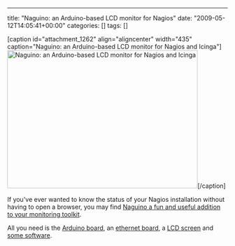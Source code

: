 ---
title: "Naguino: an Arduino-based LCD monitor for Nagios"
date: "2009-05-12T14:05:41+00:00"
categories: []
tags: []

[caption id="attachment_1262" align="aligncenter" width="435" caption="Naguino: an Arduino-based LCD monitor for Nagios and Icinga"]<img class="size-full wp-image-1262" title="Naguino in action" src="http://techteapot.com/wp-content/uploads/2009/05/zz08e4cb70.jpg" alt="Naguino: an Arduino-based LCD monitor for Nagios and Icinga" width="435" height="315" />[/caption]

If you've ever wanted to know the status of your Nagios installation without having to open a browser, you may find <a href="http://blog.fupps.com/2009/05/11/naguino-an-arduino-based-lcd-monitor-for-nagios-and-icinga/">Naguino a fun and useful addition to your monitoring toolkit</a>.

All you need is the <a href="http://arduino.cc/">Arduino board</a>, an <a href="http://arduino.cc/en/Main/ArduinoEthernetShield">ethernet board</a>, a <a href="http://www.watterott.net/projects/arduino-s65">LCD screen</a> and <a href="http://fupps.com/code/arduino/naguino/naguino.pde">some software</a>.
